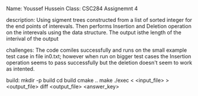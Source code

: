 Name: Youssef Hussein
Class: CSC284 
Assignemnt 4

description:
Using sigment trees constructed from a list of sorted integer for the end points of interevals. Then performs Insertion and Deletion operation on the interevals using the data structure. The output isthe length of the interival of the output

challenges:
The code comiles successfully and runs on the small example test case in file in0.txt; however when run on bigger test cases the Insertion operation seems to pass successfully but the deletion doesn't seem to work as intented.


build:
mkdir -p build
cd build
cmake ..
make 
./exec < <input_file> > <output_file>
diff <output_file> <answer_key>

